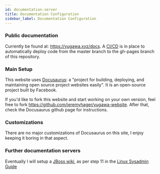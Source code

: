 ```yaml
---
id: documentation-server
title: Documentation Configuration
sidebar_label: Documentation Configuration
---
```


### Public documentation
Currently be found at: https://yugawa.xyz/docs. A [CI/CD](https://github.com/jeremyhager/yugawa-website/blob/master/.github/workflows/documentation.yml) is in place to automatically deploy code from the master branch to the gh-pages branch of this repository. 


### Main Setup
This website uses [Docusaurus](https://github.com/facebook/docusaurus): a "project for building, deploying, and maintaining open source project websites easily". It is an open-source project built by Facebook.

If you'd like to fork this website and start working on your own version, feel free to fork https://github.com/jeremyhager/yugawa-website.
After that, check the Docusaurus github page for instructions.

### Customizations
There are no major customizations of Docusaurus on this site, I enjoy keeping it boring in that aspect. 

### Further documentation servers
Eventually I will setup a [JBoss wiki](https://jbosswiki.jboss.org/), as per step 11 in the [Linux Sysadmin Guide](nixadmin-guide.md)

<!--
TODO
Find a way to automatically import server info later on. Foreman/Chef?
-->
